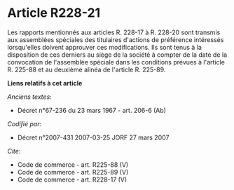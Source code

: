 # Article R228-21

Les rapports mentionnés aux articles R. 228-17 à R. 228-20 sont transmis aux assemblées spéciales des titulaires d'actions de
préférence intéressés lorsqu'elles doivent approuver ces modifications. Ils sont tenus à la disposition de ces derniers au
siège de la société à compter de la date de la convocation de l'assemblée spéciale dans les conditions prévues à l'article R.
225-88 et au deuxième alinéa de l'article R. 225-89.

**Liens relatifs à cet article**

_Anciens textes_:

  - Décret n°67-236 du 23 mars 1967 - art. 206-6 (Ab)

_Codifié par_:

  - Décret n°2007-431 2007-03-25 JORF 27 mars 2007

_Cite_:

  - Code de commerce - art. R225-88 (V)
  - Code de commerce - art. R225-89 (V)
  - Code de commerce - art. R228-17 (V)
